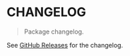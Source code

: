 # CHANGELOG

> Package changelog.

See [GitHub Releases](https://github.com/stdlib-js/assert-is-empty-collection/releases) for the changelog.